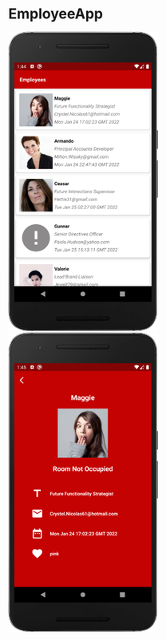 # EmployeeApp
<img src="screen1.png" width="300" height="600"><img src="screen2.png" width="300" height="600">
